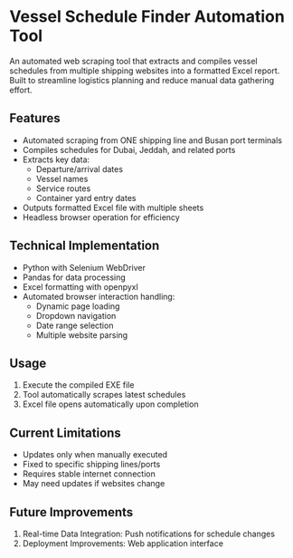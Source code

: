 # Vessel Schedule Finder Automation Tool

An automated web scraping tool that extracts and compiles vessel schedules from multiple shipping websites into a formatted Excel report. Built to streamline logistics planning and reduce manual data gathering effort.

## Features

- Automated scraping from ONE shipping line and Busan port terminals
- Compiles schedules for Dubai, Jeddah, and related ports
- Extracts key data:
  - Departure/arrival dates
  - Vessel names
  - Service routes
  - Container yard entry dates
- Outputs formatted Excel file with multiple sheets
- Headless browser operation for efficiency

## Technical Implementation

- Python with Selenium WebDriver
- Pandas for data processing
- Excel formatting with openpyxl
- Automated browser interaction handling:
  - Dynamic page loading
  - Dropdown navigation
  - Date range selection
  - Multiple website parsing

## Usage

1. Execute the compiled EXE file
2. Tool automatically scrapes latest schedules
3. Excel file opens automatically upon completion

## Current Limitations

- Updates only when manually executed
- Fixed to specific shipping lines/ports
- Requires stable internet connection
- May need updates if websites change

## Future Improvements

1. Real-time Data Integration: Push notifications for schedule changes
2. Deployment Improvements: Web application interface
